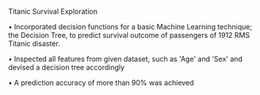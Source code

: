 Titanic Survival Exploration

•	Incorporated decision functions for a basic Machine Learning technique; the Decision Tree, to predict survival outcome of passengers of 1912 RMS Titanic disaster.

•	Inspected all features from given dataset, such as 'Age' and 'Sex' and devised a decision tree accordingly 

•	A prediction accuracy of more than 90% was achieved

